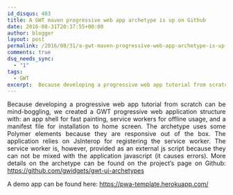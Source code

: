 ```yaml
---
id_disqus: 403
title: A GWT maven progressive web app archetype is up on Github
date: 2016-08-31T20:37:55+00:00
author: blogger
layout: post
permalink: /2016/08/31/a-gwt-maven-progressive-web-app-archetype-is-up-on-github/
comments: true
dsq_needs_sync:
  - "1"
tags:
  - GWT
excerpt:  Because developing a progressive web app tutorial from scratch can be mind-boggling, we created a GWT progressive web application structure with; an app shell for fast painting, service workers for offline usage, and a manifest file for installation to home screen. The archetype uses some Polymer elements...
---
```

<p style="text-align:justify">
  Because developing a progressive web app tutorial from scratch can be mind-boggling, we created a GWT progressive web application structure with: an app shell for fast painting, service workers for offline usage, and a manifest file for installation to home screen. The archetype uses some Polymer elements because they are responsive out of the box. The application relies on JsInterop for registering the service worker. The service worker is, however, provided as an external js script because they can not be mixed with the application javascript (it causes errors). More details on the archetype can be found on the project&#8217;s page on Github: <a href="https://github.com/gwidgets/gwt-ui-archetypes">https://github.com/gwidgets/gwt-ui-archetypes </a>
</p>

A demo app can be found here: <https://pwa-template.herokuapp.com/>